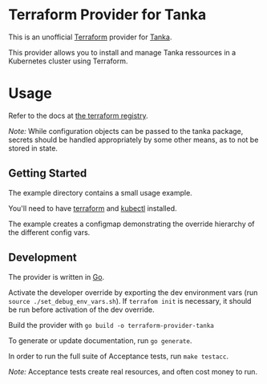 # Terraform Provider for Tanka

This is an unofficial [Terraform](https://www.terraform.io/) provider for [Tanka](https://github.com/grafana/tanka).

This provider allows you to install and manage Tanka ressources in a Kubernetes cluster using Terraform.

# Usage

Refer to the docs at [the terraform registry](https://registry.terraform.io/providers/Danalock/tanka/latest/docs).

*Note:* While configuration objects can be passed to the tanka package, secrets should be handled appropriately by some other means, as to not be stored in state.

## Getting Started

The example directory contains a small usage example.

You'll need to have [terraform](https://developer.hashicorp.com/terraform/downloads) and [kubectl](https://kubernetes.io/docs/tasks/tools/) installed.

The example creates a configmap demonstrating the override hierarchy of the different config vars.

## Development

The provider is written in [Go](https://golang.org/doc/install).

Activate the developer override by exporting the dev environment vars (run `source ./set_debug_env_vars.sh`). If `terrafom init` is necessary, it should be run before activation of the dev override.

Build the provider with `go build -o terraform-provider-tanka`

To generate or update documentation, run `go generate`.

In order to run the full suite of Acceptance tests, run `make testacc`.

*Note:* Acceptance tests create real resources, and often cost money to run.
